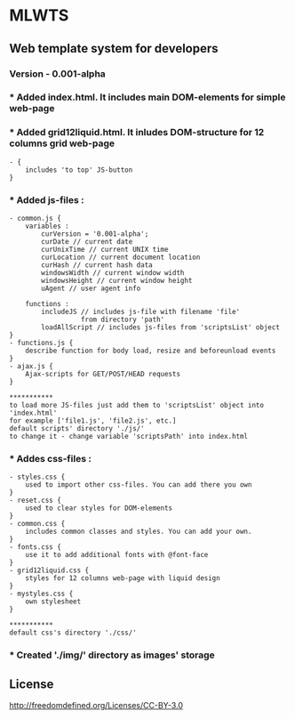 MLWTS
=============
Web template system for developers
-------


### Version - 0.001-alpha
### * Added index.html. It includes main DOM-elements for simple web-page

### * Added grid12liquid.html. It inludes DOM-structure for 12 columns grid web-page
	- {
		includes 'to top' JS-button
	}

### * Added js-files :
 	- common.js {
		variables :
			curVersion = '0.001-alpha';
			curDate // current date
			curUnixTime // current UNIX time
			curLocation // current document location
			curHash // current hash data
			windowsWidth // current window width
			windowsHeight // current window height
			uAgent // user agent info

		functions :
			includeJS // includes js-file with filename 'file' 
					  from directory 'path'
			loadAllScript // includes js-files from 'scriptsList' object
	}
	- functions.js {
		describe function for body load, resize and beforeunload events
	}
	- ajax.js {
		Ajax-scripts for GET/POST/HEAD requests
	}

	***********
	to load more JS-files just add them to 'scriptsList' object into 'index.html'
	for example ['file1.js', 'file2.js', etc.]
	default scripts' directory './js/'
	to change it - change variable 'scriptsPath' into index.html

### * Addes css-files :
	- styles.css {
		used to import other css-files. You can add there you own
	}
	- reset.css {
		used to clear styles for DOM-elements
	}
	- common.css {
		includes common classes and styles. You can add your own.
	}
	- fonts.css {
		use it to add additional fonts with @font-face
	}
	- grid12liquid.css {
		styles for 12 columns web-page with liquid design
	}
	- mystyles.css {
		own stylesheet
	}

	***********
	default css's directory './css/'

### * Created './img/' directory as images' storage

License
-------

http://freedomdefined.org/Licenses/CC-BY-3.0